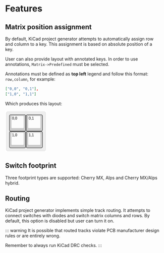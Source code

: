# Features

## Matrix position assignment

By default, KiCad project generator attempts to automatically assign
row and column to a key. This assignment is based on absolute position
of a key.

User can also provide layout with annotated keys. In order to use annotations,
`Matrix->Predefined` must be selected.

Annotations must be defined as **top left** legend and follow this
format: `row,column`, for example:

``` json
["0,0", "0,1"],
["1,0", "1,1"]
```

Which produces this layout:

![2x2](./assets/2x2.png)

## Switch footprint

Three footprint types are supported: Cherry MX, Alps and Cherry MX/Alps hybrid.

## Routing

KiCad project generator implements simple track routing. It attempts to connect
switches with diodes and switch matrix columns and rows.
By default, this option is disabled but user can turn it on.

::: warning
It is possible that routed tracks violate PCB manufacturer design rules
or are entirely wrong.

Remember to always run KiCad DRC checks.
:::
